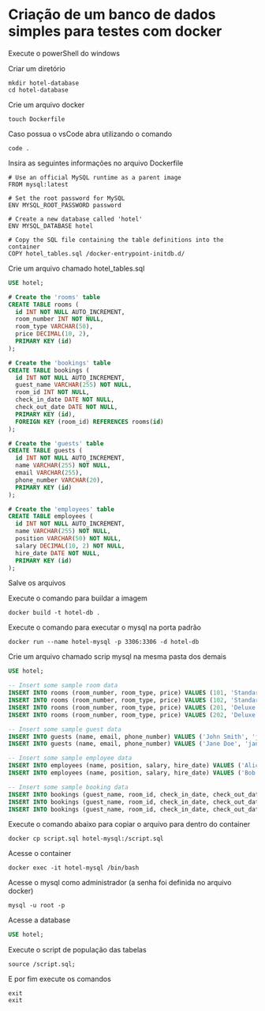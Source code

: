 # Criação de um banco de dados simples para testes com docker

Execute o powerShell do windows

Criar um diretório
```
mkdir hotel-database
cd hotel-database
```
Crie um arquivo docker
```
touch Dockerfile
```
Caso possua o vsCode abra utilizando o comando
```
code .
```
Insira as seguintes informações no arquivo Dockerfile
```docker
# Use an official MySQL runtime as a parent image
FROM mysql:latest

# Set the root password for MySQL
ENV MYSQL_ROOT_PASSWORD password

# Create a new database called 'hotel'
ENV MYSQL_DATABASE hotel

# Copy the SQL file containing the table definitions into the container
COPY hotel_tables.sql /docker-entrypoint-initdb.d/

```
Crie um arquivo chamado hotel_tables.sql
```sql
USE hotel;

# Create the 'rooms' table
CREATE TABLE rooms (
  id INT NOT NULL AUTO_INCREMENT,
  room_number INT NOT NULL,
  room_type VARCHAR(50),
  price DECIMAL(10, 2),
  PRIMARY KEY (id)
);

# Create the 'bookings' table
CREATE TABLE bookings (
  id INT NOT NULL AUTO_INCREMENT,
  guest_name VARCHAR(255) NOT NULL,
  room_id INT NOT NULL,
  check_in_date DATE NOT NULL,
  check_out_date DATE NOT NULL,
  PRIMARY KEY (id),
  FOREIGN KEY (room_id) REFERENCES rooms(id)
);

# Create the 'guests' table
CREATE TABLE guests (
  id INT NOT NULL AUTO_INCREMENT,
  name VARCHAR(255) NOT NULL,
  email VARCHAR(255),
  phone_number VARCHAR(20),
  PRIMARY KEY (id)
);

# Create the 'employees' table
CREATE TABLE employees (
  id INT NOT NULL AUTO_INCREMENT,
  name VARCHAR(255) NOT NULL,
  position VARCHAR(50) NOT NULL,
  salary DECIMAL(10, 2) NOT NULL,
  hire_date DATE NOT NULL,
  PRIMARY KEY (id)
);

```
Salve os arquivos

Execute o comando para buildar a imagem
```
docker build -t hotel-db .
```
Execute o comando para executar o mysql na porta padrão
```
docker run --name hotel-mysql -p 3306:3306 -d hotel-db
```
Crie um arquivo chamado scrip mysql na mesma pasta dos demais
```sql
USE hotel;

-- Insert some sample room data
INSERT INTO rooms (room_number, room_type, price) VALUES (101, 'Standard', 100.00);
INSERT INTO rooms (room_number, room_type, price) VALUES (102, 'Standard', 100.00);
INSERT INTO rooms (room_number, room_type, price) VALUES (201, 'Deluxe', 150.00);
INSERT INTO rooms (room_number, room_type, price) VALUES (202, 'Deluxe', 150.00);

-- Insert some sample guest data
INSERT INTO guests (name, email, phone_number) VALUES ('John Smith', 'john.smith@example.com', '555-1234');
INSERT INTO guests (name, email, phone_number) VALUES ('Jane Doe', 'jane.doe@example.com', '555-5678');

-- Insert some sample employee data
INSERT INTO employees (name, position, salary, hire_date) VALUES ('Alice Johnson', 'Manager', 50000.00, '2020-01-01');
INSERT INTO employees (name, position, salary, hire_date) VALUES ('Bob Jones', 'Receptionist', 25000.00, '2020-01-02');

-- Insert some sample booking data
INSERT INTO bookings (guest_name, room_id, check_in_date, check_out_date) VALUES ('John Smith', 1, '2022-01-01', '2022-01-03');
INSERT INTO bookings (guest_name, room_id, check_in_date, check_out_date) VALUES ('Jane Doe', 2, '2022-02-01', '2022-02-05');
INSERT INTO bookings (guest_name, room_id, check_in_date, check_out_date) VALUES ('John Smith', 3, '2022-03-01', '2022-03-04');
```

Execute o comando abaixo para copiar o arquivo para dentro do container
```
docker cp script.sql hotel-mysql:/script.sql
```

Acesse o container
``` 
docker exec -it hotel-mysql /bin/bash
```

Acesse o mysql como administrador (a senha foi definida no arquivo docker)
```
mysql -u root -p
```

Acesse a database
```sql
USE hotel;
```
Execute o script de população das tabelas
```
source /script.sql;
```

E por fim execute os comandos
```
exit
exit
```

